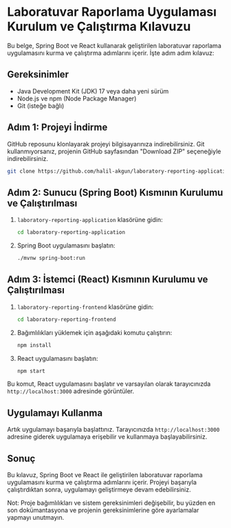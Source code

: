 # Laboratuvar Raporlama Uygulaması Kurulum ve Çalıştırma Kılavuzu

Bu belge, Spring Boot ve React kullanarak geliştirilen laboratuvar raporlama uygulamasını kurma ve çalıştırma
adımlarını içerir. İşte adım adım kılavuz:

## Gereksinimler

- Java Development Kit (JDK) 17 veya daha yeni sürüm
- Node.js ve npm (Node Package Manager)
- Git (isteğe bağlı)

## Adım 1: Projeyi İndirme

GitHub reposunu klonlayarak projeyi bilgisayarınıza indirebilirsiniz. Git kullanmıyorsanız, projenin GitHub
sayfasından "Download ZIP" seçeneğiyle indirebilirsiniz.

```bash
git clone https://github.com/halil-akgun/laboratory-reporting-application.git
```

## Adım 2: Sunucu (Spring Boot) Kısmının Kurulumu ve Çalıştırılması

1. `laboratory-reporting-application` klasörüne gidin:

   ```bash
   cd laboratory-reporting-application
   ```
2. Spring Boot uygulamasını başlatın:
   ```bash
   ./mvnw spring-boot:run
   ```

## Adım 3: İstemci (React) Kısmının Kurulumu ve Çalıştırılması

1. `laboratory-reporting-frontend` klasörüne gidin:
   ```bash
   cd laboratory-reporting-frontend
   ```
2. Bağımlılıkları yüklemek için aşağıdaki komutu çalıştırın:
   ```bash
   npm install
   ```
3. React uygulamasını başlatın:
   ```bash
   npm start
   ```

Bu komut, React uygulamasını başlatır ve varsayılan olarak tarayıcınızda `http://localhost:3000` adresinde görüntüler.

## Uygulamayı Kullanma

Artık uygulamayı başarıyla başlattınız. Tarayıcınızda `http://localhost:3000` adresine giderek uygulamaya erişebilir
ve kullanmaya başlayabilirsiniz.

## Sonuç

Bu kılavuz, Spring Boot ve React ile geliştirilen laboratuvar raporlama uygulamasını kurma ve çalıştırma adımlarını
içerir. Projeyi başarıyla çalıştırdıktan sonra, uygulamayı geliştirmeye devam edebilirsiniz.

Not: Proje bağımlılıkları ve sistem gereksinimleri değişebilir, bu yüzden en son dokümantasyona ve projenin
gereksinimlerine göre ayarlamalar yapmayı unutmayın.